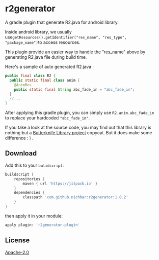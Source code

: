 # r2generator
A gradle plugin that generate R2.java for android library.

Inside android library, we usually use`getResources().getIdentifier("res_name", "res_type", "package_name")`to access resources.

This plugin provide an easier way to handle the "res_name" above by generating R2.java file during build time.

Here's a sample of auto generated R2.java :

```java
public final class R2 {
  public static final class anim {
    @AnimRes
    public static final String abc_fade_in = "abc_fade_in";
  }
  //...
}
```

After applying this gradle plugin, you can simply use `R2.anim.abc_fade_in ` to replace your hardcoded `"abc_fade_in"`.

If you take a look at the source code, you may find out that this library is nothing but a [Butterknife Library project](https://github.com/JakeWharton/butterknife#library-projects) copycat. But it does make some difference : ) .

## Download

Add this to your `bulidscript`:

```groovy
buildscript {
    repositories {
        maven { url 'https://jitpack.io' }
    }
    dependencies {
        classpath 'com.github.nichbar:r2generator:1.0.2'
    }
}
```

then apply it in your module:

```groovy
apply plugin: 'r2generator-plugin'
```

## License

[Apache-2.0](https://github.com/nichbar/r2generator/blob/master/LICENSE)
